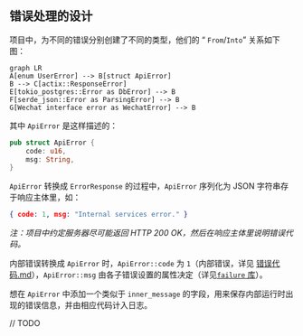 ## 错误处理的设计

项目中，为不同的错误分别创建了不同的类型，他们的 “ `From`/`Into`” 关系如下图：

``` mermaid
graph LR
A[enum UserError] --> B[struct ApiError]
B --> C[actix::ResponseError]
E[tokio_postgres::Error as DbError] --> B
F[serde_json::Error as ParsingError] --> B
G[Wechat interface error as WechatError] --> B
```

其中 `ApiError` 是这样描述的：

```rust
pub struct ApiError {
    code: u16,
    msg: String,
}
```

`ApiError` 转换成 `ErrorResponse` 的过程中，`ApiError` 序列化为 JSON 字符串存于响应主体里，如：

``` json
{ code: 1, msg: "Internal services error." }
```

*注：项目中约定服务器尽可能返回 HTTP 200 OK，然后在响应主体里说明错误代码。*

内部错误转换成 `ApiError` 时，`ApiError::code` 为 `1`（内部错误，详见 [错误代码.md](错误代码.md)），`ApiError::msg` 由各子错误设置的属性决定（详见[`failure` 库](https://rust-lang-nursery.github.io/failure)）。

想在 `ApiError` 中添加一个类似于 `inner_message` 的字段，用来保存内部运行时出现的错误信息，并由相应代码计入日志。 

// TODO